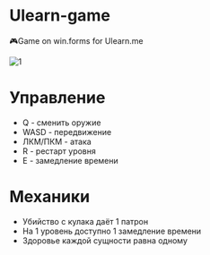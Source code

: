 # Ulearn-game
🎮Game on win.forms for Ulearn.me

![1](https://user-images.githubusercontent.com/63664630/169667554-a6b51201-ea4c-4170-85c6-4a03b0163a63.png)

# Управление
* Q - сменить оружие
* WASD - передвижение
* ЛКМ/ПКМ - атака
* R - рестарт уровня
* E - замедление времени

# Механики
* Убийство с кулака даёт 1 патрон
* На 1 уровень доступно 1 замедление времени
* Здоровье каждой сущности равна одному

